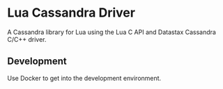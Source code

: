 # Lua Cassandra Driver

A Cassandra library for Lua using the Lua C API and Datastax Cassandra C/C++ driver.

## Development

Use Docker to get into the development environment.
